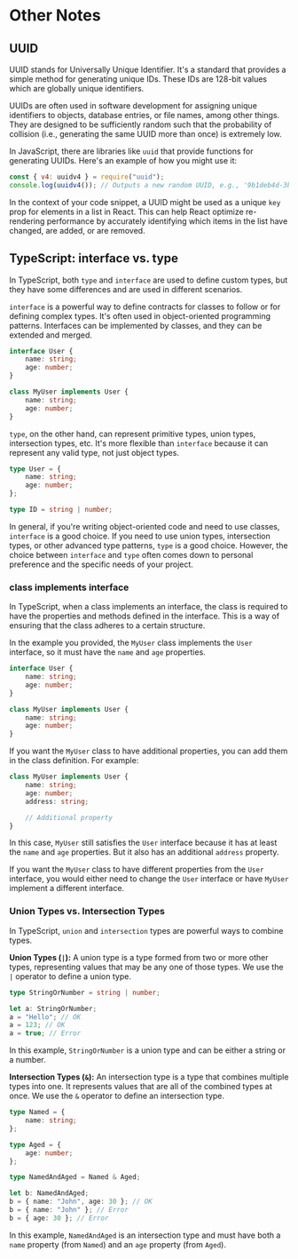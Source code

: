 # Other Notes

## UUID

UUID stands for Universally Unique Identifier. It's a standard that provides a simple method for generating unique IDs. These IDs are 128-bit values which are globally unique identifiers.

UUIDs are often used in software development for assigning unique identifiers to objects, database entries, or file names, among other things. They are designed to be sufficiently random such that the probability of collision (i.e., generating the same UUID more than once) is extremely low.

In JavaScript, there are libraries like `uuid` that provide functions for generating UUIDs. Here's an example of how you might use it:

```javascript
const { v4: uuidv4 } = require("uuid");
console.log(uuidv4()); // Outputs a new random UUID, e.g., '9b1deb4d-3b7d-4bad-9bdd-2b0d7b3dcb6d'
```

In the context of your code snippet, a UUID might be used as a unique `key` prop for elements in a list in React. This can help React optimize re-rendering performance by accurately identifying which items in the list have changed, are added, or are removed.

## TypeScript: interface vs. type

In TypeScript, both `type` and `interface` are used to define custom types, but they have some differences and are used in different scenarios.

`interface` is a powerful way to define contracts for classes to follow or for defining complex types. It's often used in object-oriented programming patterns. Interfaces can be implemented by classes, and they can be extended and merged.

```typescript
interface User {
    name: string;
    age: number;
}

class MyUser implements User {
    name: string;
    age: number;
}
```

`type`, on the other hand, can represent primitive types, union types, intersection types, etc. It's more flexible than `interface` because it can represent any valid type, not just object types.

```typescript
type User = {
    name: string;
    age: number;
};

type ID = string | number;
```

In general, if you're writing object-oriented code and need to use classes, `interface` is a good choice. If you need to use union types, intersection types, or other advanced type patterns, `type` is a good choice. However, the choice between `interface` and `type` often comes down to personal preference and the specific needs of your project.

### class implements interface

In TypeScript, when a class implements an interface, the class is required to have the properties and methods defined in the interface. This is a way of ensuring that the class adheres to a certain structure.

In the example you provided, the `MyUser` class implements the `User` interface, so it must have the `name` and `age` properties.

```typescript
interface User {
    name: string;
    age: number;
}

class MyUser implements User {
    name: string;
    age: number;
}
```

If you want the `MyUser` class to have additional properties, you can add them in the class definition. For example:

```typescript
class MyUser implements User {
    name: string;
    age: number;
    address: string;

    // Additional property
}
```

In this case, `MyUser` still satisfies the `User` interface because it has at least the `name` and `age` properties. But it also has an additional `address` property.

If you want the `MyUser` class to have different properties from the `User` interface, you would either need to change the `User` interface or have `MyUser` implement a different interface.

### Union Types vs. Intersection Types

In TypeScript, `union` and `intersection` types are powerful ways to combine types.

**Union Types (`|`):**
A union type is a type formed from two or more other types, representing values that may be any one of those types. We use the `|` operator to define a union type.

```typescript
type StringOrNumber = string | number;

let a: StringOrNumber;
a = "Hello"; // OK
a = 123; // OK
a = true; // Error
```

In this example, `StringOrNumber` is a union type and can be either a string or a number.

**Intersection Types (`&`):**
An intersection type is a type that combines multiple types into one. It represents values that are all of the combined types at once. We use the `&` operator to define an intersection type.

```typescript
type Named = {
    name: string;
};

type Aged = {
    age: number;
};

type NamedAndAged = Named & Aged;

let b: NamedAndAged;
b = { name: "John", age: 30 }; // OK
b = { name: "John" }; // Error
b = { age: 30 }; // Error
```

In this example, `NamedAndAged` is an intersection type and must have both a `name` property (from `Named`) and an `age` property (from `Aged`).
